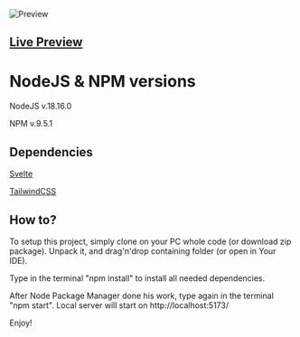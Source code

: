 ![Preview](https://i.ibb.co/Kx81qb4/Screenshot-1.png)

## [Live Preview](https://ui-bold.netlify.app/)

# NodeJS & NPM versions

NodeJS v.18.16.0

NPM v.9.5.1

## Dependencies

[Svelte](https://svelte.dev/)

[TailwindCSS](https://tailwindcss.com/)

## How to?

To setup this project, simply clone on your PC whole code (or download zip package). Unpack it, and drag'n'drop containing folder (or open in Your IDE).

Type in the terminal "npm install" to install all needed dependencies.

After Node Package Manager done his work, type again in the terminal "npm start". Local server will start on http://localhost:5173/

Enjoy!
